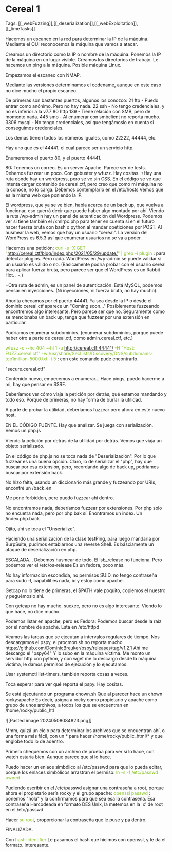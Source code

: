 # Cereal 1

Tags: [[_webFuzzing]],[[_deserialization]],[[_webExploitation]],[[_timeTasks]]

Hacemos un escaneo en la red para determinar la IP de la máquina.
Mediante el OUI reconocemos la máquina que vamos a atacar.

Creamos un directorio como la IP o nombre de la máquina.
Ponemos la IP de la máquina en un lugar visible.
Creamos los directorios de trabajo.
Le hacemos un ping a la máquina.
Posible máquina Linux.

Empezamos el escaneo con NMAP.

Mediante las versiones determinamos el codename, aunque en este caso no dice mucho el propio escaneo.

De primeras son bastantes puertos, algunos los conozco:
21 ftp - Puedo entrar como anónimo. Pero no hay nada.
22 ssh - No tengo credenciales, y no es inferior a la v7.7
80 http
139 - Tiene relación con SMB, pero de momento nada.
445 smb - Al enumerar con smbclient no reporta mucho.
3306 mysql - No tengo credenciales, así que tengámoslo en cuenta si conseguimos credenciales.

Los demás tienen todos los números iguales, como 22222, 44444, etc.

Hay uno que es el 44441, el cual parece ser un servicio http.


Enumeremos el puerto 80, y el puerto 44441.

80: Tenemos un correo.
Es un server Apache. Parece ser de tests.
Debemos fuzzear un poco.
Con gobuster y wfuzz.
Hay cositas.
+Hay una ruta donde hay un wordpress, pero se ve sin CSS.
En el código se ve que intenta cargar contenido de cereal.ctf, pero creo que como mi máquina no la conoce, no lo carga.
Debemos contemplarlo en el /etc/hosts
Vemos que es la misma web que poniendo la IP.

El wordpress, que ya se ve bien, habla acerca de un back up, que vuelva a funcionar, eso querrá decir que puede haber algo montado por ahí.
Viendo la ruta /wp-admin hay un panel de autenticación del Wordpress.
Podemos ver si tiene también el /xmlrpc.php para tener en cuenta si en el futuro hacer fuerza bruta con bash o python al mandar opeticiones por POST.
Al husmear la web, vemos que hay un usuario "cereal".
La versión del WordPress es 6.5.3 así que enumerar usuarios no se va a poder.

Hacemos una petición:
<span style="color:#88c425">curl -s -X GET "http://cereal.ctf/blog/index.php/2021/05/29/update/" | grep -i plugin</span> :    para detectar plugins. Pero nada.
WordPress en /wp-admin se puede validar si un usuario es válido o no.
(Básicamente podría probar con el usuario cereal para aplicar fuerza bruta, pero parece ser que el WordPress es un Rabbit Hot. . -.)


+Otra ruta de admin, es un panel de autenticación.
Está MySQL, podemos pensar en inyecciones.
(Ni inyecciones, ni fuerza bruta, no hay mucho).


Ahorita checamos por el puerto 44441.
Ya sea desde la IP o desde el dominio cereal.ctf aparece un "Coming soon..."
Posiblemente fuzzeando encontremos algo interesante.
Pero parece ser que no.
Seguramente como se mencionaba un back up, tenga que fuzzear por una extensión en particular.

Podríamos enumerar subdominios.
(enumerar subdominios, porque puede haber otro a parte de cereal.ctf, como admin.cereal.ctf, etc.)

<span style="color:#88c425">wfuzz -c --hc 404 --hl 1 -u http://cereal.ctf:44441/ -H "Host: FUZZ.cereal.ctf" -w /usr/share/SecLists/Discovery/DNS/subdomains-top1million-5000.txt -t 5</span> :    con este comando pude encontrarlo.

"secure.cereal.ctf"

Contenido nuevo, empecemos a enumerar...
Hace pings, puedo hacerme a mi, hay que pensar en SSRF.

Deberíamos ver cómo viaja la petición por detrás, qué estamos mandando y todo eso.
Porque de primeras, no hay forma de burlar la utilidad.

A parte de probar la utilidad, deberíamos fuzzear pero ahora en este nuevo host.

EN EL CÓDIGO FUENTE. Hay que analizar.
Se juega con serialización.
Vemos un php.js

Viendo la petición por detrás de la utilidad por detrás. Vemos que viaja un objeto serializado.

En el código de php.js no se toca nada de "Deserialización".
Por lo que fuzzear es una buena opción.
Claro, lo de serializar el "php", hay que buscar por esa extensión, pero, recordando algo de back up, podríamos buscar por extensión back.

No hizo falta, usando un diccionario más grande y fuzzeando por URIs, encontré un /back_en

Me pone forbidden, pero puedo fuzzear ahí dentro.

No encontramos nada, deberíamos fuzzear por extensiones.
Por php solo no encuetra nada, pero por php.bak sí.
Enontramos un index. Un /index.php.back

Ojito, ahí se toca el "Unserialize".

Haciendo una serialización de la clase testPing, para luego mandarla por BurpSuite, pudimos entablarnos una reverse Shell.
Es básciamente un ataque de deserialización en php.


ESCALADA...
Debemos husmear de todo.
El lsb_release no funciona.
Pero podemos ver el /etc/os-release
Es un fedora, poco más.

No hay información escondida, no permisos SUID, no tengo contraseña para sudo -l, capabilities nada, id y estoy como apache.

Getcap no lo tiene de primeras, el $PATH vale poquito, copiemos el nuestro y peguémoslo ahí.

Con getcap no hay mucho.
suexec, pero no es algo interesante. Viendo lo que hace, no dice mucho.

Podemos listar en apache, pero es Fedora:
Podemos buscar desde la raíz por el nombre de apache.
Está en /etc/httpd


Veamos las tareas que se ejecutan a intervalos regulares de tiempo.
Nos descargamos el pspy, el procmon.sh no reporta mucho.
https://github.com/DominicBreuker/pspy/releases/tag/v1.2.1
Ahí me descargo el "pspy64"
Y lo subo en la máquina víctima.
Me monto un servidor http con python, y con wget me lo descargo desde la máquina víctima, le damos permisos de ejecución y lo ejecutamos.

Usar systemctl list-timers, también reporta cosas a veces.

Toca esperar para ver qué reporta el pspy.
Hay cositas.

Se está ejecutando un programa chown.sh
Que al parecer hace un chown rocky:apache
Es decir, asigna a rocky como propietario y apache como grupo de unos archivos, a todos los que se encuentran en /home/rocky/public_htl

![[Pasted image 20240508084823.png]]


Mmm, quizá un ciclo para determinar los archivos que se encuentran ahí, o una forma más fácil, con un * para hacer /home/rocky/public_html/* y que englobe todo lo de adentro.

Primero chequemos con un archivo de prueba para ver si lo hace, con watch estaría bien.
Aunque parece que sí lo hace.


Puedo hacer un enlace simbólico al /etc/passwd para que lo pueda editar, porque los enlaces simbólicos arrastran el permiso:
<span style="color:#88c425">ln -s -f /etc/passwd pwned</span>

Pudiendo escribir en el /etc/passwd asignar una contraseña a root, porque ahora el propietario sería rocky y el grupo apache:
<span style="color:#88c425">openssl passwd</span> :    ponemos "hola" y la confirmamos para que sea esa la contraseña.
Esa contraseña Harcodeada en formato DES Unix, la metemos en la 'x' de root en el /etc/passwd

Hacer <span style="color:#88c425">su root</span>, proporcionar la contraseña que le puse y pa dentro.

FINALIZADA.

Con <span style="color:#88c425">hash-identifier</span>
Le pasamos el hash que hicimos con openssl, y te da el formato. Interesante.
